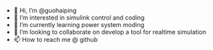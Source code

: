 - 👋 Hi, I’m @guohaiping
- 👀 I’m interested in simulink control and coding
- 🌱 I’m currently learning power system moding
- 💞️ I’m looking to collaborate on develop a tool for realtime simulation
- 📫 How to reach me @ github

<!---
guohaiping/guohaiping is a ✨ special ✨ repository because its `README.md` (this file) appears on your GitHub profile.
You can click the Preview link to take a look at your changes.
--->
